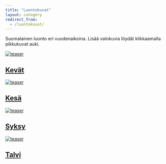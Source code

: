 ```yaml
---
title: "Luontokuvat"
layout: category
redirect_from:
  - /luontokuvat/
---
```


Suomalainen luonto eri vuodenaikoina. Lisää valokuvia löydät klikkaamalla pikkukuvat auki.

<div class="tiles">
	<article class="tile" itemscope="" itemtype="http://schema.org/Article">
		<a href="/valokuvaus/luontokuvat/kevat/" title="Kevät" class="post-teaser"><img src="https://b2.minimuutti.com/luontokuvat/kev%C3%A4t/DS14212-245px.jpg" alt="teaser" itemprop="image"></a>
		<h2 class="post-title" itemprop="name"><a href="/valokuvaus/luontokuvat/kevat/">Kevät</a></h2>
		<p class="post-excerpt" itemprop="description"></p>
	</article>
	<article class="tile" itemscope="" itemtype="http://schema.org/Article">
		<a href="/valokuvaus/luontokuvat/kesa/" title="Kesä" class="post-teaser"><img src="https://b2.minimuutti.com/luontokuvat/kes%C3%A4/5/DS23699-245px.jpg" alt="teaser" itemprop="image"></a>
		<h2 class="post-title" itemprop="name"><a href="/valokuvaus/luontokuvat/kesa/">Kesä</a></h2>
		<p class="post-excerpt" itemprop="description"></p>
	</article>
	<article class="tile" itemscope="" itemtype="http://schema.org/Article">
		<a href="/valokuvaus/luontokuvat/syksy/" title="Syksy" class="post-teaser"><img src="https://b2.minimuutti.com/luontokuvat/syksy/5/DS69926-245px.jpg" alt="teaser" itemprop="image"></a>
		<h2 class="post-title" itemprop="name"><a href="/valokuvaus/luontokuvat/syksy/">Syksy</a></h2>
		<p class="post-excerpt" itemprop="description"></p>
	</article>
	<article class="tile" itemscope="" itemtype="http://schema.org/Article">
		<a href="/valokuvaus/luontokuvat/talvi/" title="Talvi" class="post-teaser"><img src="https://b2.minimuutti.com/luontokuvat/talvi/DSC24163-245px.jpg" alt="teaser" itemprop="image"></a>
		<h2 class="post-title" itemprop="name"><a href="/valokuvaus/luontokuvat/talvi/">Talvi</a></h2>
		<p class="post-excerpt" itemprop="description"></p>
	</article>
</div>
